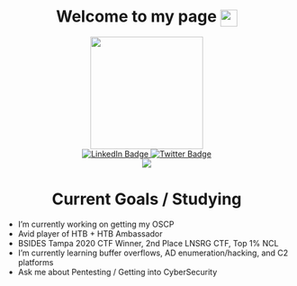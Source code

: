 
<h1 align="center">
  Welcome to my page
  <img src="https://media.giphy.com/media/hvRJCLFzcasrR4ia7z/giphy.gif" width="30px" align="center"/>
</h1>

<div align="center">
  <img src="https://media.giphy.com/media/1kkxWqT5nvLXupUTwK/giphy.gif" width="200" height="200" align="center"/>
  <div id="badges">
  <a href="https://www.linkedin.com/in/nevanbeal">
    <img src="https://img.shields.io/badge/LinkedIn-blue?style=for-the-badge&logo=linkedin&logoColor=white" alt="LinkedIn Badge"/>
  </a>
  <a href="https://twitter.com/N3CkR0">
    <img src="https://img.shields.io/badge/Twitter-blue?style=for-the-badge&logo=twitter&logoColor=white" alt="Twitter Badge"/>
  </a>
</div>
</div>
<div id="page-wrap" align="center" size="8"> 
  <img src="https://komarev.com/ghpvc/?username=N3CKR0&style=flat-square&color=blue" align="center"/>
</div>


<h1 align="center">
Current Goals / Studying
</h1>

- I’m currently working on getting my OSCP
- Avid player of HTB + HTB Ambassador
- BSIDES Tampa 2020 CTF Winner, 2nd Place LNSRG CTF, Top 1% NCL
- I’m currently learning buffer overflows, AD enumeration/hacking, and C2 platforms
- Ask me about Pentesting / Getting into CyberSecurity
